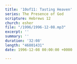 ```yaml
---
title: '10of11: Tasting Heaven'
series: The Presence of God
scripture: Hebrews 12
church: esher
file: "/1996/1996-12-08.mp3"
excerpt: ''
summary: ''
duration: '32:08'
length: "46801431"
date: 1996-12-08 00:00:00 +0000

---
```

